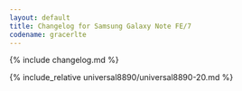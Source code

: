 ```yaml
---
layout: default
title: Changelog for Samsung Galaxy Note FE/7
codename: gracerlte
---
```


{% include changelog.md %}

{% include_relative universal8890/universal8890-20.md %}
